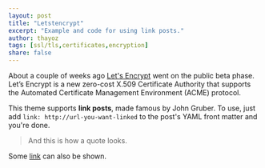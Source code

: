 ```yaml
---
layout: post
title: "Letstencrypt"
excerpt: "Example and code for using link posts."
author: thayoz
tags: [ssl/tls,certificates,encryption]
share: false
---
```

 About a couple of weeks ago [Let's Encrypt](https://letsencrypt.org/) went on the public beta phase. Let’s Encrypt is a new zero-cost X.509 Certificate Authority that supports the Automated Certificate Management Environment (ACME) protocol.

This theme supports **link posts**, made famous by John Gruber. To use, just add `link: http://url-you-want-linked` to the post's YAML front matter and you're done.

> And this is how a quote looks.

Some [link](http://www.mademistakes.com) can also be shown.
